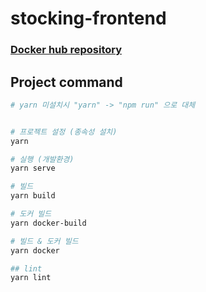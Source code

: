 # stocking-frontend

### [Docker hub repository](https://hub.docker.com/repository/docker/s4ng/stocking-front)

## Project command
```bash
# yarn 미설치시 "yarn" -> "npm run" 으로 대체


# 프로젝트 설정 (종속성 설치)
yarn

# 실행 (개발환경)
yarn serve

# 빌드
yarn build

# 도커 빌드
yarn docker-build

# 빌드 & 도커 빌드
yarn docker

## lint
yarn lint
```